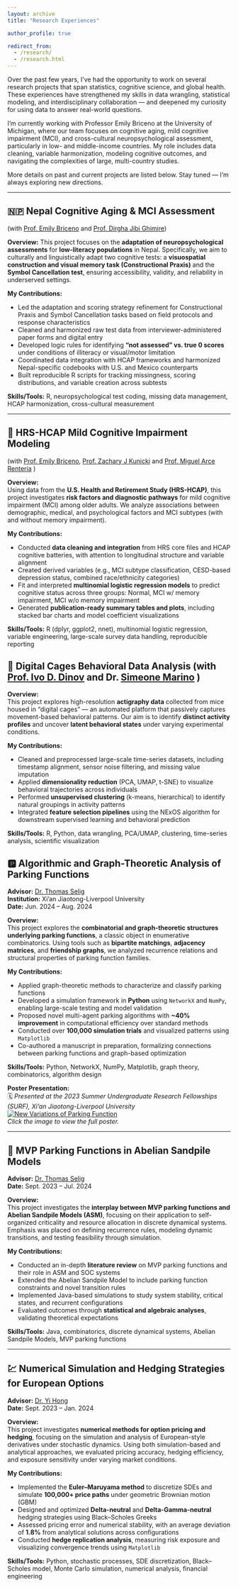 ```yaml
---
layout: archive
title: "Research Experiences"

author_profile: true

redirect_from: 
  - /research/
  - /research.html
---
```

Over the past few years, I’ve had the opportunity to work on several research projects that span statistics, cognitive science, and global health. These experiences have strengthened my skills in data wrangling, statistical modeling, and interdisciplinary collaboration — and deepened my curiosity for using data to answer real-world questions.

I’m currently working with Professor Emily Briceno at the University of Michigan, where our team focuses on cognitive aging, mild cognitive impairment (MCI), and cross-cultural neuropsychological assessment, particularly in low- and middle-income countries. My role includes data cleaning, variable harmonization, modeling cognitive outcomes, and navigating the complexities of large, multi-country studies.

More details on past and current projects are listed below. Stay tuned — I’m always exploring new directions.

---
## 🇳🇵 Nepal Cognitive Aging & MCI Assessment  
(with [Prof. Emily Briceno](https://experts.umich.edu/4331-emily-briceno) and [Prof. Dirgha Jibi Ghimire](https://psc.isr.umich.edu/profile/ghimire-dirgha-jibi/))

**Overview:** 
This project focuses on the **adaptation of neuropsychological assessments** for **low-literacy populations** in Nepal. Specifically, we aim to culturally and linguistically adapt two cognitive tests: a **visuospatial construction and visual memory task (Constructional Praxis)** and the **Symbol Cancellation test**, ensuring accessibility, validity, and reliability in underserved settings.

**My Contributions:**  
- Led the adaptation and scoring strategy refinement for Constructional Praxis and Symbol Cancellation tasks based on field protocols and response characteristics  
- Cleaned and harmonized raw test data from interviewer-administered paper forms and digital entry  
- Developed logic rules for identifying **“not assessed” vs. true 0 scores** under conditions of illiteracy or visual/motor limitation  
- Coordinated data integration with HCAP frameworks and harmonized Nepal-specific codebooks with U.S. and Mexico counterparts  
- Built reproducible R scripts for tracking missingness, scoring distributions, and variable creation across subtests

**Skills/Tools:** R, neuropsychological test coding, missing data management, HCAP harmonization, cross-cultural measurement  

---

## 🧠 HRS-HCAP Mild Cognitive Impairment Modeling  
(with [Prof. Emily Briceno](https://experts.umich.edu/4331-emily-briceno), [Prof. Zachary J Kunicki](https://vivo.brown.edu/display/zkunicki) and [Prof. Miguel Arce Rentería](https://www.neurology.columbia.edu/profile/miguel-arce-renteria-phd) )

**Overview:**  
Using data from the **U.S. Health and Retirement Study (HRS-HCAP)**, this project investigates **risk factors and diagnostic pathways** for mild cognitive impairment (MCI) among older adults. We analyze associations between demographic, medical, and psychological factors and MCI subtypes (with and without memory impairment).

**My Contributions:**  
- Conducted **data cleaning and integration** from HRS core files and HCAP cognitive batteries, with attention to longitudinal structure and variable alignment  
- Created derived variables (e.g., MCI subtype classification, CESD-based depression status, combined race/ethnicity categories)  
- Fit and interpreted **multinomial logistic regression models** to predict cognitive status across three groups: Normal, MCI w/ memory impairment, MCI w/o memory impairment  
- Generated **publication-ready summary tables and plots**, including stacked bar charts and model coefficient visualizations  

**Skills/Tools:** R (dplyr, ggplot2, nnet), multinomial logistic regression, variable engineering, large-scale survey data handling, reproducible reporting  


## 🐁 Digital Cages Behavioral Data Analysis (with [Prof. Ivo D. Dinov](https://nursing.umich.edu/faculty-staff/faculty/ivo-d-dinov) and Dr. [Simeone Marino](https://medschool.umich.edu/profile/2984/simeone-marino) ) 

**Overview:**  
This project explores high-resolution **actigraphy data** collected from mice housed in “digital cages” — an automated platform that passively captures movement-based behavioral patterns. Our aim is to identify **distinct activity profiles** and uncover **latent behavioral states** under varying experimental conditions.

**My Contributions:**  
- Cleaned and preprocessed large-scale time-series datasets, including timestamp alignment, sensor noise filtering, and missing value imputation  
- Applied **dimensionality reduction** (PCA, UMAP, t-SNE) to visualize behavioral trajectories across individuals  
- Performed **unsupervised clustering** (k-means, hierarchical) to identify natural groupings in activity patterns  
- Integrated **feature selection pipelines** using the NExOS algorithm for downstream supervised learning and behavioral prediction  

**Skills/Tools:** R, Python, data wrangling, PCA/UMAP, clustering, time-series analysis, scientific visualization  


## 🅿️ Algorithmic and Graph-Theoretic Analysis of Parking Functions  
**Advisor:** [Dr. Thomas Selig](https://scholar.xjtlu.edu.cn/en/persons/ThomasSelig)  
**Institution:** Xi’an Jiaotong-Liverpool University  
**Date:** Jun. 2024 – Aug. 2024

**Overview:**  
This project explores the **combinatorial and graph-theoretic structures underlying parking functions**, a classic object in enumerative combinatorics. Using tools such as **bipartite matchings**, **adjacency matrices**, and **friendship graphs**, we analyzed recurrence relations and structural properties of parking function families.

**My Contributions:**  
- Applied graph-theoretic methods to characterize and classify parking functions  
- Developed a simulation framework in **Python** using `NetworkX` and `NumPy`, enabling large-scale testing and model validation  
- Proposed novel multi-agent parking algorithms with **~40% improvement** in computational efficiency over standard methods  
- Conducted over **100,000 simulation trials** and visualized patterns using `Matplotlib`  
- Co-authored a manuscript in preparation, formalizing connections between parking functions and graph-based optimization  

**Skills/Tools:** Python, NetworkX, NumPy, Matplotlib, graph theory, combinatorics, algorithm design

**Poster Presentation:**  
🗓️ *Presented at the 2023 Summer Undergraduate Research Fellowships (SURF), Xi’an Jiaotong-Liverpool University*  
[![New Variations of Parking Function](https://guanyiy.github.io/images/SURF-2023-0167.jpg)](https://guanyiy.github.io/images/SURF-2023-0167.jpg)  
*Click the image to view the full poster.*



---

## 🔁 MVP Parking Functions in Abelian Sandpile Models  
**Advisor:** [Dr. Thomas Selig](https://scholar.xjtlu.edu.cn/en/persons/ThomasSelig)  
**Date:** Sept. 2023 – Jul. 2024  

**Overview:**  
This project investigates the **interplay between MVP parking functions and Abelian Sandpile Models (ASM)**, focusing on their application to self-organized criticality and resource allocation in discrete dynamical systems. Emphasis was placed on defining recurrence rules, modeling dynamic transitions, and testing feasibility through simulation.

**My Contributions:**  
- Conducted an in-depth **literature review** on MVP parking functions and their role in ASM and SOC systems  
- Extended the Abelian Sandpile Model to include parking function constraints and novel transition rules  
- Implemented Java-based simulations to study system stability, critical states, and recurrent configurations  
- Evaluated outcomes through **statistical and algebraic analyses**, validating theoretical expectations

**Skills/Tools:** Java, combinatorics, discrete dynamical systems, Abelian Sandpile Models, MVP parking functions  

---

## 💹 Numerical Simulation and Hedging Strategies for European Options  
**Advisor:** [Dr. Yi Hong](https://scholar.xjtlu.edu.cn/en/persons/YiHong)  
**Date:** Sept. 2023 – Jan. 2024

**Overview:**  
This project investigates **numerical methods for option pricing and hedging**, focusing on the simulation and analysis of European-style derivatives under stochastic dynamics. Using both simulation-based and analytical approaches, we evaluated pricing accuracy, hedging efficiency, and exposure sensitivity under varying market conditions.

**My Contributions:**  
- Implemented the **Euler–Maruyama method** to discretize SDEs and simulate **100,000+ price paths** under geometric Brownian motion (GBM)  
- Designed and optimized **Delta-neutral** and **Delta-Gamma-neutral** hedging strategies using Black–Scholes Greeks  
- Assessed pricing error and numerical stability, with an average deviation of **1.8%** from analytical solutions across configurations  
- Conducted **hedge replication analysis**, measuring risk exposure and visualizing convergence trends using `Matplotlib`

**Skills/Tools:** Python, stochastic processes, SDE discretization, Black–Scholes model, Monte Carlo simulation, numerical analysis, financial engineering  
